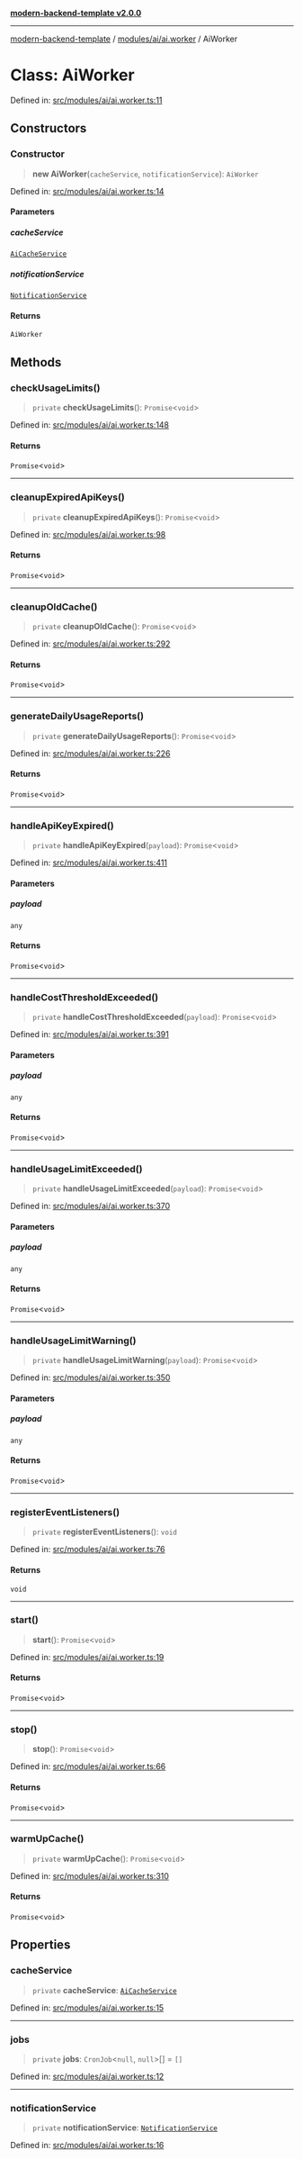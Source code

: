 [**modern-backend-template v2.0.0**](../../../../README.md)

***

[modern-backend-template](../../../../modules.md) / [modules/ai/ai.worker](../README.md) / AiWorker

# Class: AiWorker

Defined in: [src/modules/ai/ai.worker.ts:11](https://github.com/maemreyo/saas-4cus-nodejs/blob/1a77de11cd6eaefe66c31c7f5de281673fc25ce5/src/modules/ai/ai.worker.ts#L11)

## Constructors

### Constructor

> **new AiWorker**(`cacheService`, `notificationService`): `AiWorker`

Defined in: [src/modules/ai/ai.worker.ts:14](https://github.com/maemreyo/saas-4cus-nodejs/blob/1a77de11cd6eaefe66c31c7f5de281673fc25ce5/src/modules/ai/ai.worker.ts#L14)

#### Parameters

##### cacheService

[`AiCacheService`](../../ai.cache/classes/AiCacheService.md)

##### notificationService

[`NotificationService`](../../../notification/notification.service/classes/NotificationService.md)

#### Returns

`AiWorker`

## Methods

### checkUsageLimits()

> `private` **checkUsageLimits**(): `Promise`\<`void`\>

Defined in: [src/modules/ai/ai.worker.ts:148](https://github.com/maemreyo/saas-4cus-nodejs/blob/1a77de11cd6eaefe66c31c7f5de281673fc25ce5/src/modules/ai/ai.worker.ts#L148)

#### Returns

`Promise`\<`void`\>

***

### cleanupExpiredApiKeys()

> `private` **cleanupExpiredApiKeys**(): `Promise`\<`void`\>

Defined in: [src/modules/ai/ai.worker.ts:98](https://github.com/maemreyo/saas-4cus-nodejs/blob/1a77de11cd6eaefe66c31c7f5de281673fc25ce5/src/modules/ai/ai.worker.ts#L98)

#### Returns

`Promise`\<`void`\>

***

### cleanupOldCache()

> `private` **cleanupOldCache**(): `Promise`\<`void`\>

Defined in: [src/modules/ai/ai.worker.ts:292](https://github.com/maemreyo/saas-4cus-nodejs/blob/1a77de11cd6eaefe66c31c7f5de281673fc25ce5/src/modules/ai/ai.worker.ts#L292)

#### Returns

`Promise`\<`void`\>

***

### generateDailyUsageReports()

> `private` **generateDailyUsageReports**(): `Promise`\<`void`\>

Defined in: [src/modules/ai/ai.worker.ts:226](https://github.com/maemreyo/saas-4cus-nodejs/blob/1a77de11cd6eaefe66c31c7f5de281673fc25ce5/src/modules/ai/ai.worker.ts#L226)

#### Returns

`Promise`\<`void`\>

***

### handleApiKeyExpired()

> `private` **handleApiKeyExpired**(`payload`): `Promise`\<`void`\>

Defined in: [src/modules/ai/ai.worker.ts:411](https://github.com/maemreyo/saas-4cus-nodejs/blob/1a77de11cd6eaefe66c31c7f5de281673fc25ce5/src/modules/ai/ai.worker.ts#L411)

#### Parameters

##### payload

`any`

#### Returns

`Promise`\<`void`\>

***

### handleCostThresholdExceeded()

> `private` **handleCostThresholdExceeded**(`payload`): `Promise`\<`void`\>

Defined in: [src/modules/ai/ai.worker.ts:391](https://github.com/maemreyo/saas-4cus-nodejs/blob/1a77de11cd6eaefe66c31c7f5de281673fc25ce5/src/modules/ai/ai.worker.ts#L391)

#### Parameters

##### payload

`any`

#### Returns

`Promise`\<`void`\>

***

### handleUsageLimitExceeded()

> `private` **handleUsageLimitExceeded**(`payload`): `Promise`\<`void`\>

Defined in: [src/modules/ai/ai.worker.ts:370](https://github.com/maemreyo/saas-4cus-nodejs/blob/1a77de11cd6eaefe66c31c7f5de281673fc25ce5/src/modules/ai/ai.worker.ts#L370)

#### Parameters

##### payload

`any`

#### Returns

`Promise`\<`void`\>

***

### handleUsageLimitWarning()

> `private` **handleUsageLimitWarning**(`payload`): `Promise`\<`void`\>

Defined in: [src/modules/ai/ai.worker.ts:350](https://github.com/maemreyo/saas-4cus-nodejs/blob/1a77de11cd6eaefe66c31c7f5de281673fc25ce5/src/modules/ai/ai.worker.ts#L350)

#### Parameters

##### payload

`any`

#### Returns

`Promise`\<`void`\>

***

### registerEventListeners()

> `private` **registerEventListeners**(): `void`

Defined in: [src/modules/ai/ai.worker.ts:76](https://github.com/maemreyo/saas-4cus-nodejs/blob/1a77de11cd6eaefe66c31c7f5de281673fc25ce5/src/modules/ai/ai.worker.ts#L76)

#### Returns

`void`

***

### start()

> **start**(): `Promise`\<`void`\>

Defined in: [src/modules/ai/ai.worker.ts:19](https://github.com/maemreyo/saas-4cus-nodejs/blob/1a77de11cd6eaefe66c31c7f5de281673fc25ce5/src/modules/ai/ai.worker.ts#L19)

#### Returns

`Promise`\<`void`\>

***

### stop()

> **stop**(): `Promise`\<`void`\>

Defined in: [src/modules/ai/ai.worker.ts:66](https://github.com/maemreyo/saas-4cus-nodejs/blob/1a77de11cd6eaefe66c31c7f5de281673fc25ce5/src/modules/ai/ai.worker.ts#L66)

#### Returns

`Promise`\<`void`\>

***

### warmUpCache()

> `private` **warmUpCache**(): `Promise`\<`void`\>

Defined in: [src/modules/ai/ai.worker.ts:310](https://github.com/maemreyo/saas-4cus-nodejs/blob/1a77de11cd6eaefe66c31c7f5de281673fc25ce5/src/modules/ai/ai.worker.ts#L310)

#### Returns

`Promise`\<`void`\>

## Properties

### cacheService

> `private` **cacheService**: [`AiCacheService`](../../ai.cache/classes/AiCacheService.md)

Defined in: [src/modules/ai/ai.worker.ts:15](https://github.com/maemreyo/saas-4cus-nodejs/blob/1a77de11cd6eaefe66c31c7f5de281673fc25ce5/src/modules/ai/ai.worker.ts#L15)

***

### jobs

> `private` **jobs**: `CronJob`\<`null`, `null`\>[] = `[]`

Defined in: [src/modules/ai/ai.worker.ts:12](https://github.com/maemreyo/saas-4cus-nodejs/blob/1a77de11cd6eaefe66c31c7f5de281673fc25ce5/src/modules/ai/ai.worker.ts#L12)

***

### notificationService

> `private` **notificationService**: [`NotificationService`](../../../notification/notification.service/classes/NotificationService.md)

Defined in: [src/modules/ai/ai.worker.ts:16](https://github.com/maemreyo/saas-4cus-nodejs/blob/1a77de11cd6eaefe66c31c7f5de281673fc25ce5/src/modules/ai/ai.worker.ts#L16)

